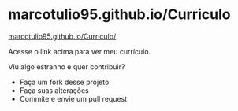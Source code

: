 # marcotulio95.github.io/Curriculo
[marcotulio95.github.io/Curriculo/](https://marcotulio95.github.io/Curriculo/)

Acesse o link acima para ver meu currículo.

Viu algo estranho e quer contribuir?
* Faça um fork desse projeto
* Faça suas alterações
* Commite e envie um pull request
